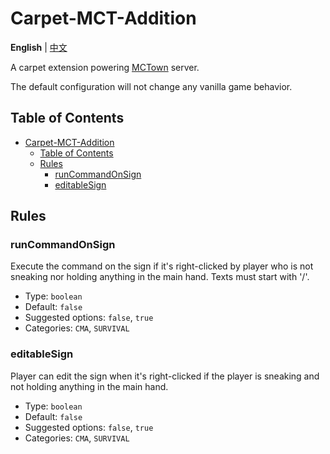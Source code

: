 # Carpet-MCT-Addition

<!-- TODO -->

**English** | [中文](README_CN.md)

A carpet extension powering [MCTown](https://www.mctown.tech/) server.

The default configuration will not change any vanilla game behavior.

## Table of Contents

<!-- TOC -->

- [Carpet-MCT-Addition](#carpet-mct-addition)
    - [Table of Contents](#table-of-contents)
    - [Rules](#rules)
        - [runCommandOnSign](#runcommandonsign)
        - [editableSign](#editablesign)

<!-- /TOC -->

## Rules

### runCommandOnSign

Execute the command on the sign if it's right-clicked by player who is not sneaking nor holding anything in the main hand. Texts must start with '/'.

- Type: `boolean`
- Default: `false`
- Suggested options: `false`, `true`
- Categories: `CMA`, `SURVIVAL`

### editableSign

Player can edit the sign when it's right-clicked if the player is sneaking and not holding anything in the main hand.

- Type: `boolean`
- Default: `false`
- Suggested options: `false`, `true`
- Categories: `CMA`, `SURVIVAL`
